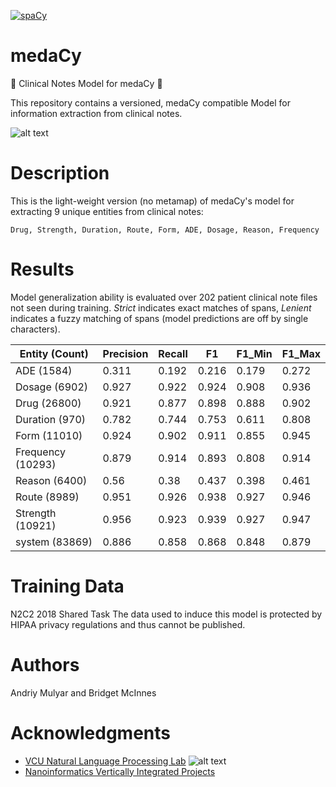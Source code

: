 [![spaCy](https://img.shields.io/badge/built%20with-spaCy-09a3d5.svg)](https://spacy.io)
# medaCy
:hospital: Clinical Notes Model for medaCy :hospital:

This repository contains a versioned, medaCy compatible Model for information extraction from clinical notes.

![alt text](https://nlp.cs.vcu.edu/images/Edit_NanomedicineDatabase.png "Nanoinformatics")

# Description
This is the light-weight version (no metamap) of medaCy's model for extracting 9 unique entities from clinical notes:

`Drug, Strength, Duration, Route, Form, ADE, Dosage, Reason, Frequency`

# Results
Model generalization ability is evaluated over 202 patient clinical note files not seen during training. *Strict* indicates exact matches of spans, *Lenient* indicates a fuzzy matching of spans (model predictions are off by single characters).

| Entity (Count)    |   Precision |   Recall |    F1 |   F1_Min |   F1_Max |
|-------------------|-------------|----------|-------|----------|----------|
| ADE (1584)        |       0.311 |    0.192 | 0.216 |    0.179 |    0.272 |
| Dosage (6902)     |       0.927 |    0.922 | 0.924 |    0.908 |    0.936 |
| Drug (26800)      |       0.921 |    0.877 | 0.898 |    0.888 |    0.902 |
| Duration (970)    |       0.782 |    0.744 | 0.753 |    0.611 |    0.808 |
| Form (11010)      |       0.924 |    0.902 | 0.911 |    0.855 |    0.945 |
| Frequency (10293) |       0.879 |    0.914 | 0.893 |    0.808 |    0.914 |
| Reason (6400)     |       0.56  |    0.38  | 0.437 |    0.398 |    0.461 |
| Route (8989)      |       0.951 |    0.926 | 0.938 |    0.927 |    0.946 |
| Strength (10921)  |       0.956 |    0.923 | 0.939 |    0.927 |    0.947 |
| system (83869)    |       0.886 |    0.858 | 0.868 |    0.848 |    0.879 |

# Training Data
N2C2 2018 Shared Task
The data used to induce this model is protected by HIPAA privacy regulations and thus cannot be published.

Authors
=======
Andriy Mulyar and Bridget McInnes

Acknowledgments
===============
- [VCU Natural Language Processing Lab](https://nlp.cs.vcu.edu/)     ![alt text](https://nlp.cs.vcu.edu/images/vcu_head_logo "VCU")
- [Nanoinformatics Vertically Integrated Projects](https://rampages.us/nanoinformatics/)
